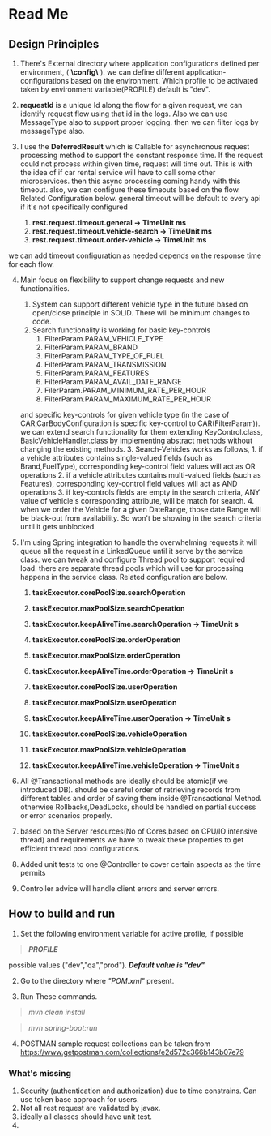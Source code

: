 # Read Me #

## Design Principles ##

1. There's External directory where application configurations defined per environment, ( **\config\\** ). we can define
   different application-configurations based on the environment. Which profile to be activated taken by environment
   variable(PROFILE) default is "dev".

2. **requestId** is a unique Id along the flow for a given request, we can identify request flow using that id in the
   logs. Also we can use MessageType also to support proper logging. then we can filter logs by messageType also.

3. I use the **DeferredResult** which is Callable for asynchronous request processing method to support the constant
   response time. If the request could not process within given time, request will time out. This is with the idea of if
   car rental service will have to call some other microservices. then this async processing coming handy with this
   timeout. also, we can configure these timeouts based on the flow. Related Configuration below. general timeout will
   be default to every api if it's not specifically configured
    1. **rest.request.timeout.general -> TimeUnit ms**
    2. **rest.request.timeout.vehicle-search -> TimeUnit ms**
    3. **rest.request.timeout.order-vehicle -> TimeUnit ms**

we can add timeout configuration as needed depends on the response time for each flow.

4. Main focus on flexibility to support change requests and new functionalities.
    1. System can support different vehicle type in the future based on open/close principle in SOLID. There will be
       minimum changes to code.
    2. Search functionality is working for basic key-controls
        1. FilterParam.PARAM_VEHICLE_TYPE
        2. FilterParam.PARAM_BRAND
        3. FilterParam.PARAM_TYPE_OF_FUEL
        4. FilterParam.PARAM_TRANSMISSION
        5. FilterParam.PARAM_FEATURES
        6. FilterParam.PARAM_AVAIL_DATE_RANGE
        7. FilerParam.PARAM_MINIMUM_RATE_PER_HOUR
        8. FilterParam.PARAM_MAXIMUM_RATE_PER_HOUR

   and specific key-controls for given vehicle type (in the case of CAR,CarBodyConfiguration is specific key-control to
   CAR(FilterParam)). we can extend search functionality for them extending KeyControl.class, BasicVehicleHandler.class
   by implementing abstract methods without changing the existing methods.
    3. Search-Vehicles works as follows,
        1. if a vehicle attributes contains single-valued fields (such as Brand,FuelType), corresponding key-control
           field values will act as OR operations
        2. if a vehicle attributes contains multi-valued fields (such as Features), corresponding key-control field
           values will act as AND operations
        3. if key-controls fields are empty in the search criteria, ANY value of vehicle's corresponding attribute, will
           be match for search.
    4. when we order the Vehicle for a given DateRange, those date Range will be black-out from availability. So won't
       be showing in the search criteria until it gets unblocked.


5. I'm using Spring integration to handle the overwhelming requests.it will queue all the request in a LinkedQueue until
   it serve by the service class. we can tweak and configure Thread pool to support required load. there are separate
   thread pools which will use for processing happens in the service class. Related configuration are below.
    1. **taskExecutor.corePoolSize.searchOperation**
    2. **taskExecutor.maxPoolSize.searchOperation**
    3. **taskExecutor.keepAliveTime.searchOperation -> TimeUnit s**

    4. **taskExecutor.corePoolSize.orderOperation**
    5. **taskExecutor.maxPoolSize.orderOperation**
    6. **taskExecutor.keepAliveTime.orderOperation -> TimeUnit s**

    7. **taskExecutor.corePoolSize.userOperation**
    8. **taskExecutor.maxPoolSize.userOperation**
    9. **taskExecutor.keepAliveTime.userOperation -> TimeUnit s**

    10. **taskExecutor.corePoolSize.vehicleOperation**
    11. **taskExecutor.maxPoolSize.vehicleOperation**
    12. **taskExecutor.keepAliveTime.vehicleOperation -> TimeUnit s**

6. All @Transactional methods are ideally should be atomic(if we introduced DB). should be careful order of retrieving
   records from different tables and order of saving them inside @Transactional Method. otherwise Rollbacks,DeadLocks,
   should be handled on partial success or error scenarios properly.

7. based on the Server resources(No of Cores,based on CPU/IO intensive thread) and requirements we have to tweak these
   properties to get efficient thread pool configurations.

8. Added unit tests to one @Controller to cover certain aspects as the time permits

9. Controller advice will handle client errors and server errors.

## How to build and run ##

1. Set the following environment variable for active profile, if possible

> ***PROFILE***
>
possible values ("dev","qa","prod"). ***Default value is "dev"***

2. Go to the directory where *"POM.xml"* present.


3. Run These commands.

> *mvn clean install*

> *mvn spring-boot:run*

4. POSTMAN sample request collections can be taken from
   https://www.getpostman.com/collections/e2d572c366b143b07e79

### What's missing ###

1. Security (authentication and authorization) due to time constrains. Can use token base approach for users.
2. Not all rest request are validated by javax.
3. ideally all classes should have unit test.
4. 